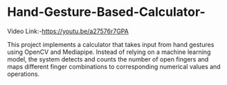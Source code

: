 # Hand-Gesture-Based-Calculator-
Video Link:-https://youtu.be/a27576r7GPA


This project implements a calculator that takes input from hand gestures using OpenCV and Mediapipe. Instead of relying on a machine learning model, the system detects and counts the number of open fingers and maps different finger combinations to corresponding numerical values and operations.
